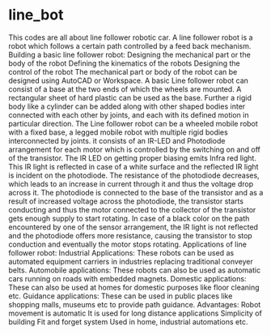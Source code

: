 # line_bot
This codes are all about line follower robotic car.
A line follower robot is a robot which follows a certain path controlled by a feed back mechanism.
Building a basic line follower robot:
Designing the mechanical part or the body of the robot
Defining the kinematics of the robots
Designing the control of the robot
The mechanical part or body of the robot can be designed using AutoCAD or Workspace. A basic Line follower robot can consist of a base at the two ends of which the wheels are mounted. 
A rectangular sheet of hard plastic can be used as the base. Further a rigid body like a cylinder can be added along with other shaped bodies inter connected with each other by joints, and each with its defined motion in particular direction. 
The Line follower robot can be a wheeled mobile robot with a fixed base, a legged mobile robot with multiple rigid bodies interconnected by joints.
it consists of an IR-LED and Photodiode arrangement for each motor which is controlled by the switching on and off of the transistor.
The IR LED on getting proper biasing emits Infra red light. This IR light is reflected in case of a white surface and the reflected IR light is incident on the photodiode. The resistance of the photodiode decreases, which leads to an increase in current through it and thus the voltage drop across it. 
The photodiode is connected to the base of the transistor and as a result of increased voltage across the photodiode, the transistor starts conducting and thus the motor connected to the collector of the transistor gets enough supply to start rotating. In case of a black color on the path encountered by one of the sensor arrangement, the IR light is not reflected and the photodiode offers more resistance, causing the transistor to stop conduction and eventually the motor stops rotating.
Applications of line follower robot:
Industrial Applications: These robots can be used as automated equipment carriers in industries replacing traditional conveyer belts.
Automobile applications: These robots can also be used as automatic cars running on roads with embedded magnets.
Domestic applications: These can also be used at homes for domestic purposes like floor cleaning etc.
Guidance applications: These can be used in public places like shopping malls, museums etc to provide path guidance.
Advantages:
Robot movement is automatic
It is used for long distance applications
Simplicity of building
Fit and forget system
Used in home, industrial automations etc.
